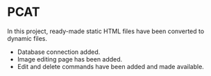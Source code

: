 # PCAT

  In this project, ready-made static HTML files have been converted to dynamic files. 

- Database connection added. 
- Image editing page has been added. 
- Edit and delete commands have been added and made available.
